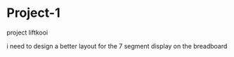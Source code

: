 # Project-1


project liftkooi

i need to design a better layout for the 7 segment display on the breadboard


